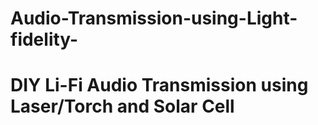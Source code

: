 # Audio-Transmission-using-Light-fidelity-
# DIY Li-Fi Audio Transmission using Laser/Torch and Solar Cell
